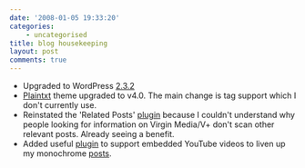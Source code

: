 ```yaml
---
date: '2008-01-05 19:33:20'
categories:
    - uncategorised
title: blog housekeeping
layout: post
comments: true
---
```


-   Upgraded to WordPress
    [2.3.2](http://wordpress.org/development/2007/12/wordpress-232/)
-   [Plaintxt](http://www.plaintxt.org/themes/plaintxtblog/) theme
    upgraded to v4.0. The main change is tag support which I don't
    currently use.
-   Reinstated the 'Related Posts'
    [plugin](http://wasabi.pbwiki.com/Related%20Entries) because I
    couldn't understand why people looking for information on Virgin
    Media/V+ don't scan other relevant posts. Already seeing a benefit.
-   Added useful
    [plugin](http://wordpress.org/extend/plugins/youtube-brackets/) to
    support embedded YouTube videos to liven up my monochrome
    [posts](http://www.nbrightside.com/blog/2008/01/03/idiots-guide-to-oracle-installation/).

